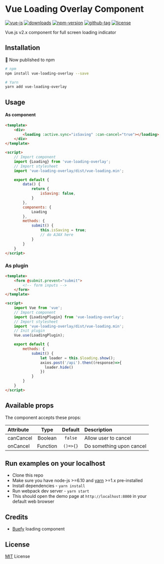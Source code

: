 # Vue Loading Overlay Component

[![vue-js](https://img.shields.io/badge/vue.js-2.x-brightgreen.svg?maxAge=604800)](https://vuejs.org/)
[![downloads](https://img.shields.io/npm/dt/vue-loading-overlay.svg)](http://npm-stats.com/~packages/vue-loading-overlay)
[![npm-version](https://img.shields.io/npm/v/vue-loading-overlay.svg)](https://www.npmjs.com/package/vue-loading-overlay)
[![github-tag](https://img.shields.io/github/tag/ankurk91/vue-loading-overlay.svg?maxAge=1800)](https://github.com/ankurk91/vue-loading-overlay/)
[![license](https://img.shields.io/github/license/ankurk91/vue-loading-overlay.svg?maxAge=1800)](https://yarnpkg.com/en/package/vue-loading-overlay)

Vue.js v2.x component for full screen loading indicator

## Installation
:mega: Now published to npm
```bash
# npm
npm install vue-loading-overlay --save

# Yarn
yarn add vue-loading-overlay
```

## Usage
#### As component
```html
<template>
    <div>
        <loading :active.sync="isSaving" :can-cancel="true"></loading>
    </div>
</template>

<script>
    // Import component
    import {Loading} from 'vue-loading-overlay';
    // Import stylesheet
    import 'vue-loading-overlay/dist/vue-loading.min';

    export default {
        data() {
            return {
                isSaving: false,
            }
        },
        components: {
            Loading
        },
        methods: {
            submit() {
                this.isSaving = true;
                // do AJAX here
            }
        }
    }
</script>
```

### As plugin
```html
<template>
    <form @submit.prevent="submit">
        <!-- form inputs -->
    </form>
</template>

<script>
    import Vue from 'vue';
    // Import component
    import {LoadingPlugin} from 'vue-loading-overlay';
    // Import stylesheet
    import 'vue-loading-overlay/dist/vue-loading.min';
    // Init plugin
    Vue.use(LoadingPlugin);

    export default {
        methods: {
            submit() {
                let loader = this.$loading.show();
                axios.post('/api').then((response)=>{
                  loader.hide()
                })                 
            }
        }
    }
</script>
```

## Available props
The component accepts these props:

| Attribute        | Type                | Default              | Description      |
| :---             | :---:               | :---:                | :---             |
| canCancel        | Boolean             | `false`              | Allow user to cancel |
| onCancel         | Function            | `()=>{}`             | Do something upon cancel |


## Run examples on your localhost
* Clone this repo
* Make sure you have node-js >=6.10 and [yarn](https://yarnpkg.com) >=1.x pre-installed
* Install dependencies - `yarn install`
* Run webpack dev server - `yarn start`
* This should open the demo page at `http://localhost:8000` in your default web browser 

## Credits
* [Buefy](https://buefy.github.io/#/documentation/loading) loading component

## License
[MIT](LICENSE.txt) License
